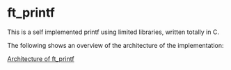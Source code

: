 # ft_printf

This is a self implemented printf using limited libraries, written totally in C.

The following shows an overview of the architecture of the implementation:

[Architecture of ft_printf](docs/ft_printf_diagram.jpg)